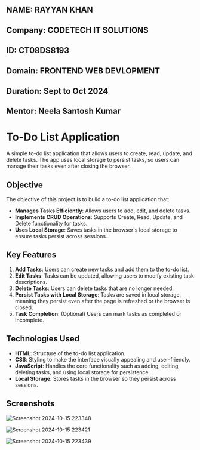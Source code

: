 ## **NAME:** RAYYAN KHAN
## **Company:** CODETECH IT SOLUTIONS
## **ID:** CT08DS8193 
## **Domain:** FRONTEND WEB DEVLOPMENT
## **Duration:** Sept to Oct 2024
## **Mentor:** Neela Santosh Kumar


# To-Do List Application

A simple to-do list application that allows users to create, read, update, and delete tasks. The app uses local storage to persist tasks, so users can manage their tasks even after closing the browser.

## Objective

The objective of this project is to build a to-do list application that:
- **Manages Tasks Efficiently**: Allows users to add, edit, and delete tasks.
- **Implements CRUD Operations**: Supports Create, Read, Update, and Delete functionality for tasks.
- **Uses Local Storage**: Saves tasks in the browser's local storage to ensure tasks persist across sessions.

## Key Features

1. **Add Tasks**: Users can create new tasks and add them to the to-do list.
2. **Edit Tasks**: Tasks can be updated, allowing users to modify existing task descriptions.
3. **Delete Tasks**: Users can delete tasks that are no longer needed.
4. **Persist Tasks with Local Storage**: Tasks are saved in local storage, meaning they persist even after the page is refreshed or the browser is closed.
5. **Task Completion**: (Optional) Users can mark tasks as completed or incomplete.

## Technologies Used

- **HTML**: Structure of the to-do list application.
- **CSS**: Styling to make the interface visually appealing and user-friendly.
- **JavaScript**: Handles the core functionality such as adding, editing, deleting tasks, and using local storage for persistence.
- **Local Storage**: Stores tasks in the browser so they persist across sessions.

## Screenshots
![Screenshot 2024-10-15 223348](https://github.com/user-attachments/assets/004d2e54-71a8-41d7-a512-add560be048f)

![Screenshot 2024-10-15 223421](https://github.com/user-attachments/assets/66f31abd-8fd7-446d-97af-18905a5da49a)

![Screenshot 2024-10-15 223439](https://github.com/user-attachments/assets/9e0c027d-ff59-44e0-b52d-ea190ec04c57)


